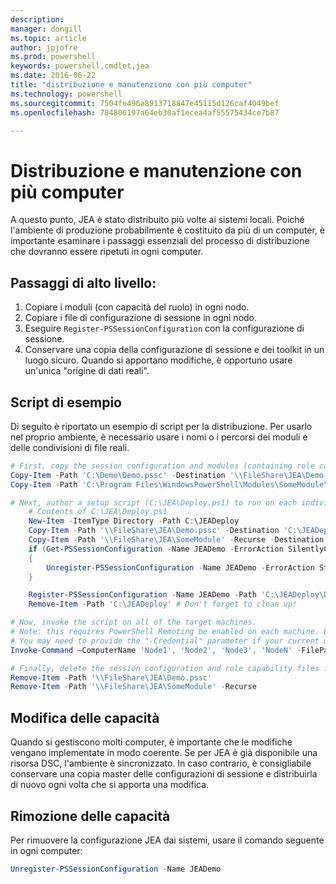 ```yaml
---
description: 
manager: dongill
ms.topic: article
author: jpjofre
ms.prod: powershell
keywords: powershell,cmdlet,jea
ms.date: 2016-06-22
title: "distribuzione e manutenzione con più computer"
ms.technology: powershell
ms.sourcegitcommit: 7504fe496a8913718847e45115d126caf4049bef
ms.openlocfilehash: 784806197a64eb30af1ecea4af55575434ce7b87

---
```


# Distribuzione e manutenzione con più computer
A questo punto, JEA è stato distribuito più volte ai sistemi locali.
Poiché l'ambiente di produzione probabilmente è costituito da più di un computer, è importante esaminare i passaggi essenziali del processo di distribuzione che dovranno essere ripetuti in ogni computer.

## Passaggi di alto livello:
1.  Copiare i moduli (con capacità del ruolo) in ogni nodo.
2.  Copiare i file di configurazione di sessione in ogni nodo.
3.  Eseguire `Register-PSSessionConfiguration` con la configurazione di sessione.
4.  Conservare una copia della configurazione di sessione e dei toolkit in un luogo sicuro.
Quando si apportano modifiche, è opportuno usare un'unica "origine di dati reali".

## Script di esempio
Di seguito è riportato un esempio di script per la distribuzione.
Per usarlo nel proprio ambiente, è necessario usare i nomi o i percorsi dei moduli e delle condivisioni di file reali.
```PowerShell
# First, copy the session configuration and modules (containing role capability files) onto a file share you have access to.
Copy-Item -Path 'C:\Demo\Demo.pssc' -Destination '\\FileShare\JEA\Demo.pssc'
Copy-Item -Path 'C:\Program Files\WindowsPowerShell\Modules\SomeModule\' -Recurse -Destination '\\FileShare\JEA\SomeModule'

# Next, author a setup script (C:\JEA\Deploy.ps1) to run on each individual node
    # Contents of C:\JEA\Deploy.ps1
    New-Item -ItemType Directory -Path C:\JEADeploy
    Copy-Item -Path '\\FileShare\JEA\Demo.pssc' -Destination 'C:\JEADeploy\'
    Copy-Item -Path '\\FileShare\JEA\SomeModule' -Recurse -Destination 'C:\Program Files\WindowsPowerShell\Modules' # Remember, Role Capability Files are found in modules
    if (Get-PSSessionConfiguration -Name JEADemo -ErrorAction SilentlyContinue)
    {
        Unregister-PSSessionConfiguration -Name JEADemo -ErrorAction Stop
    }

    Register-PSSessionConfiguration -Name JEADemo -Path 'C:\JEADeploy\Demo.pssc'
    Remove-Item -Path 'C:\JEADeploy' # Don't forget to clean up!

# Now, invoke the script on all of the target machines.
# Note: this requires PowerShell Remoting be enabled on each machine. Enabling PowerShell remoting is a requirement to use JEA as well.
# You may need to provide the "-Credential" parameter if your current user account does not have admin permissions on these machines.
Invoke-Command –ComputerName 'Node1', 'Node2', 'Node3', 'NodeN' -FilePath 'C:\JEA\Deploy.ps1'

# Finally, delete the session configuration and role capability files from the file share.
Remove-Item -Path '\\FileShare\JEA\Demo.pssc'
Remove-Item -Path '\\FileShare\JEA\SomeModule' -Recurse
```
## Modifica delle capacità
Quando si gestiscono molti computer, è importante che le modifiche vengano implementate in modo coerente.
Se per JEA è già disponibile una risorsa DSC, l'ambiente è sincronizzato.
In caso contrario, è consigliabile conservare una copia master delle configurazioni di sessione e distribuirla di nuovo ogni volta che si apporta una modifica.

## Rimozione delle capacità
Per rimuovere la configurazione JEA dai sistemi, usare il comando seguente in ogni computer:
```PowerShell
Unregister-PSSessionConfiguration -Name JEADemo
```




<!--HONumber=Jun16_HO4-->


